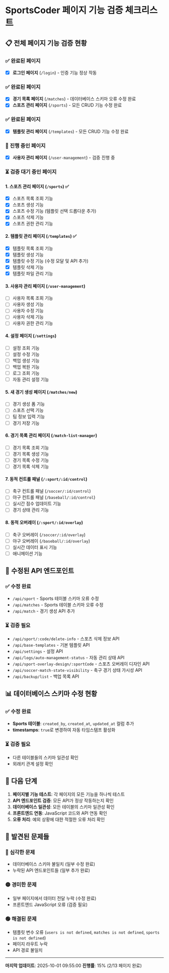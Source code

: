 # SportsCoder 페이지 기능 검증 체크리스트

## 📋 **전체 페이지 기능 검증 현황**

### ✅ **완료된 페이지**
- [x] **로그인 페이지** (`/login`) - 인증 기능 정상 작동

### ✅ **완료된 페이지**
- [x] **경기 목록 페이지** (`/matches`) - 데이터베이스 스키마 오류 수정 완료
- [x] **스포츠 관리 페이지** (`/sports`) - 모든 CRUD 기능 수정 완료

### ✅ **완료된 페이지**
- [x] **템플릿 관리 페이지** (`/templates`) - 모든 CRUD 기능 수정 완료

### 🔄 **진행 중인 페이지**
- [x] **사용자 관리 페이지** (`/user-management`) - 검증 진행 중

### ⏳ **검증 대기 중인 페이지**

#### 1. **스포츠 관리 페이지** (`/sports`) ✅
- [x] 스포츠 목록 조회 기능
- [x] 스포츠 생성 기능
- [x] 스포츠 수정 기능 (템플릿 선택 드롭다운 추가)
- [x] 스포츠 삭제 기능
- [x] 스포츠 권한 관리 기능

#### 2. **템플릿 관리 페이지** (`/templates`) ✅
- [x] 템플릿 목록 조회 기능
- [x] 템플릿 생성 기능
- [x] 템플릿 수정 기능 (수정 모달 및 API 추가)
- [x] 템플릿 삭제 기능
- [x] 템플릿 파일 관리 기능

#### 3. **사용자 관리 페이지** (`/user-management`)
- [ ] 사용자 목록 조회 기능
- [ ] 사용자 생성 기능
- [ ] 사용자 수정 기능
- [ ] 사용자 삭제 기능
- [ ] 사용자 권한 관리 기능

#### 4. **설정 페이지** (`/settings`)
- [ ] 설정 조회 기능
- [ ] 설정 수정 기능
- [ ] 백업 생성 기능
- [ ] 백업 복원 기능
- [ ] 로그 조회 기능
- [ ] 자동 관리 설정 기능

#### 5. **새 경기 생성 페이지** (`/matches/new`)
- [ ] 경기 생성 폼 기능
- [ ] 스포츠 선택 기능
- [ ] 팀 정보 입력 기능
- [ ] 경기 저장 기능

#### 6. **경기 목록 관리 페이지** (`/match-list-manager`)
- [ ] 경기 목록 조회 기능
- [ ] 경기 목록 생성 기능
- [ ] 경기 목록 수정 기능
- [ ] 경기 목록 삭제 기능

#### 7. **동적 컨트롤 패널** (`/:sport/:id/control`)
- [ ] 축구 컨트롤 패널 (`/soccer/:id/control`)
- [ ] 야구 컨트롤 패널 (`/baseball/:id/control`)
- [ ] 실시간 점수 업데이트 기능
- [ ] 경기 상태 관리 기능

#### 8. **동적 오버레이** (`/:sport/:id/overlay`)
- [ ] 축구 오버레이 (`/soccer/:id/overlay`)
- [ ] 야구 오버레이 (`/baseball/:id/overlay`)
- [ ] 실시간 데이터 표시 기능
- [ ] 애니메이션 기능

## 🔧 **수정된 API 엔드포인트**

### ✅ **수정 완료**
- `/api/sport` - Sports 테이블 스키마 오류 수정
- `/api/matches` - Sports 테이블 스키마 오류 수정
- `/api/match` - 경기 생성 API 추가

### ⏳ **검증 필요**
- `/api/sport/:code/delete-info` - 스포츠 삭제 정보 API
- `/api/base-templates` - 기본 템플릿 API
- `/api/settings` - 설정 API
- `/api/logs/auto-management-status` - 자동 관리 상태 API
- `/api/sport-overlay-design/:sportCode` - 스포츠 오버레이 디자인 API
- `/api/soccer-match-state-visibility` - 축구 경기 상태 가시성 API
- `/api/backup/list` - 백업 목록 API

## 📊 **데이터베이스 스키마 수정 현황**

### ✅ **수정 완료**
- **Sports 테이블**: `created_by`, `created_at`, `updated_at` 컬럼 추가
- **timestamps**: `true`로 변경하여 자동 타임스탬프 활성화

### ⏳ **검증 필요**
- 다른 테이블들의 스키마 일관성 확인
- 외래키 관계 설정 확인

## 🎯 **다음 단계**

1. **페이지별 기능 테스트**: 각 페이지의 모든 기능을 하나씩 테스트
2. **API 엔드포인트 검증**: 모든 API가 정상 작동하는지 확인
3. **데이터베이스 일관성**: 모든 테이블의 스키마 일관성 확인
4. **프론트엔드 연동**: JavaScript 코드와 API 연동 확인
5. **오류 처리**: 예외 상황에 대한 적절한 오류 처리 확인

## 📝 **발견된 문제들**

### 🔴 **심각한 문제**
- 데이터베이스 스키마 불일치 (일부 수정 완료)
- 누락된 API 엔드포인트들 (일부 추가 완료)

### 🟡 **경미한 문제**
- 일부 페이지에서 데이터 전달 누락 (수정 완료)
- 프론트엔드 JavaScript 오류 (검증 필요)

### 🟢 **해결된 문제**
- 템플릿 변수 오류 (`users is not defined`, `matches is not defined`, `sports is not defined`)
- 페이지 라우트 누락
- API 경로 불일치

---

**마지막 업데이트**: 2025-10-01 09:55:00
**진행률**: 15% (2/13 페이지 완료)
